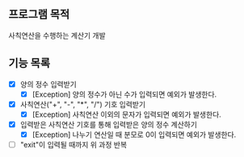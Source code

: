 ## 프로그램 목적
사칙연산을 수행하는 계산기 개발
## 기능 목록
- [x] 양의 정수 입력받기
  - [x] [Exception] 양의 정수가 아닌 수가 입력되면 예외가 발생한다.
- [x] 사칙연산("+", "-", "*", "/") 기호 입력받기
  - [x] [Exception] 사칙연산 이외의 문자가 입력되면 예외가 발생한다.
- [x] 입력받은 사칙연산 기호를 통해 입력받은 양의 정수 계산하기
  - [x] [Exception] 나누기 연산일 때 분모로 0이 입력되면 예외가 발생한다.  
- [ ] "exit"이 입력될 때까지 위 과정 반복